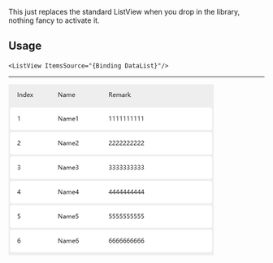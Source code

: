 This just replaces the standard ListView when you drop in the library, nothing fancy to activate it. 

## Usage
```
<ListView ItemsSource="{Binding DataList}"/>
```

***

![](https://github.com/HandyOrg/HandyOrgResource/blob/master/HandyControl/Resources/ListView.png)